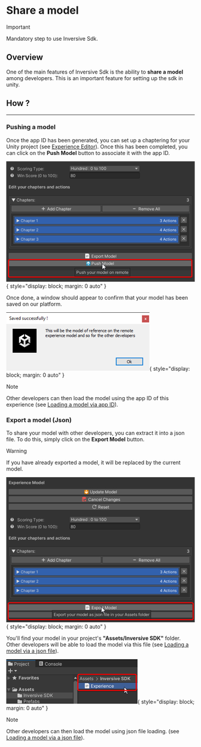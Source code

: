 # Share a model

>[!IMPORTANT]
>
>Mandatory step to use Inversive Sdk.

## Overview

One of the main features of Inversive Sdk is the ability to **share a model** among developers. This is an important feature for setting up the sdk in unity. 

## How ?
--- 

### Pushing a model

Once the app ID has been generated, you can set up a chaptering for your Unity project (see [Experience Editor](./experience-editor.md)). Once this has been completed, you can click on the **Push Model** button to associate it with the app ID.

![Push Model](./images/push-model.png "Push Model"){ style="display: block; margin: 0 auto" }

Once done, a window should appear to confirm that your model has been saved on our platform. 

![Push Model Succeeded](./images/pushed-successfully.png "Push Model Succeeded"){ style="display: block; margin: 0 auto" }

>[!NOTE]
>
>Other developers can then load the model using the app ID of this experience (see [Loading a model via app ID](./retrieve-model.md)).

### Export a model (Json)

To share your model with other developers, you can extract it into a json file. To do this, simply click on the **Export Model** button. 

>[!WARNING]
>
>If you have already exported a model, it will be replaced by the current model.

![Export Model](./images/export-model.png "Export Model"){ style="display: block; margin: 0 auto" }

You'll find your model in your project's **"Assets/Inversive SDK"** folder. Other developers will be able to load the model via this file (see [Loading a model via a json file](./retrieve-model.md)).

![Export Model Succeeded](./images/exported-successfully.png "Export Model Succeeded"){ style="display: block; margin: 0 auto" }

>[!NOTE]
>
>Other developers can then load the model using json file loading. (see [Loading a model via a json file](./retrieve-model.md)).
